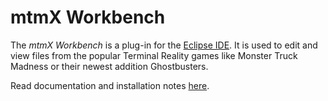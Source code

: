 # mtmX Workbench

The *mtmX Workbench* is a plug-in for the [Eclipse IDE](http://www.eclipse.org/).
It is used to edit and view files from the popular Terminal Reality games like Monster Truck Madness or their newest 
addition Ghostbusters.

Read documentation and installation notes [here](https://github.com/jtrfp/mtmx-workbench/wiki).
